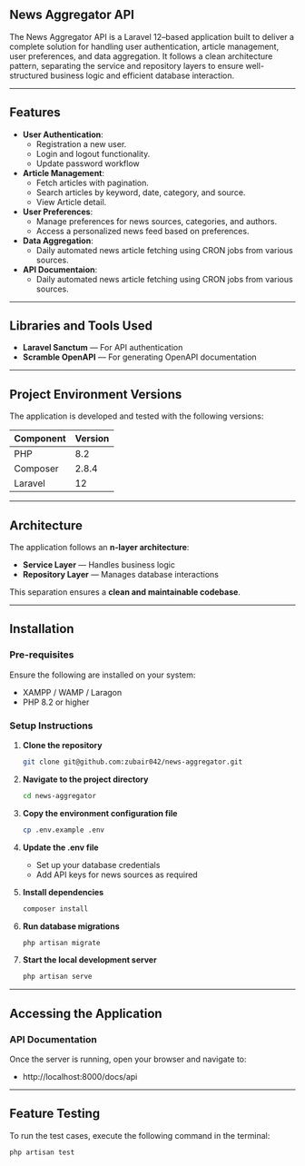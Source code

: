 
## News Aggregator API

The News Aggregator API is a Laravel 12–based application built to deliver a complete solution for handling user authentication, article management, user preferences, and data aggregation. It follows a clean architecture pattern, separating the service and repository layers to ensure well-structured business logic and efficient database interaction.

---

## Features

- **User Authentication**:
  - Registration a new user.
  - Login and logout functionality.
  - Update password workflow
- **Article Management**:
  - Fetch articles with pagination.
  - Search articles by keyword, date, category, and source.
  - View Article detail.
- **User Preferences**: 
  - Manage preferences for news sources, categories, and authors.
  - Access a personalized news feed based on preferences.
- **Data Aggregation**:
  - Daily automated news article fetching using CRON jobs from various sources.
- **API Documentaion**:
  - Daily automated news article fetching using CRON jobs from various sources.

---
 
## Libraries and Tools Used

- **Laravel Sanctum** — For API authentication  
- **Scramble OpenAPI** — For generating OpenAPI documentation
  
---

## Project Environment Versions

The application is developed and tested with the following versions:

| Component | Version |
|------------|----------|
| PHP        | 8.2      |
| Composer   | 2.8.4    |
| Laravel    | 12       |

---

## Architecture

The application follows an **n-layer architecture**:

- **Service Layer** — Handles business logic  
- **Repository Layer** — Manages database interactions  

This separation ensures a **clean and maintainable codebase**.

---

## Installation

### **Pre-requisites**
Ensure the following are installed on your system:
- XAMPP / WAMP / Laragon  
- PHP 8.2 or higher  

### **Setup Instructions**

1. **Clone the repository**
   ```bash
   git clone git@github.com:zubair042/news-aggregator.git
   
2. **Navigate to the project directory**
   ```bash
   cd news-aggregator

3. **Copy the environment configuration file**
   ```bash
   cp .env.example .env

4. **Update the .env file**
   - Set up your database credentials
   - Add API keys for news sources as required

5. **Install dependencies**
   ```bash
   composer install

6. **Run database migrations**
   ```bash
   php artisan migrate

7. **Start the local development server**
   ```bash
   php artisan serve

---

## Accessing the Application

### **API Documentation**
Once the server is running, open your browser and navigate to:
- http://localhost:8000/docs/api

---

## Feature Testing

To run the test cases, execute the following command in the terminal:
```bash
php artisan test


